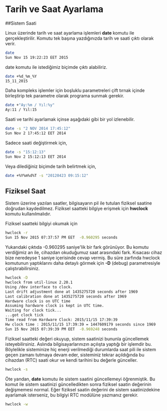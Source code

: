# Tarih ve Saat Ayarlama

##Sistem Saati

Linux üzerinde tarih ve saat ayarlama işlemleri **date** komutu ile gerçekleştirilir. Komutu tek başına yazdığınızda tarih ve saati çıktı olarak verir.

```bash
date
Sun Nov 15 19:22:23 EET 2015
```

date komutu ile istediğimiz biçimde çıktı alabiliriz.

```bash
date +%d_%m_%Y
15_11_2015
```

Daha kompleks işlemler için boşluklu parametreleri çift tırnak içinde birleştirip tek parametre olarak programa sunmak gerekir.

```bash
date +"Ay:%m / Yıl:%y"
Ay:11 / Yıl:15
```

Saati ve tarihi ayarlamak içinse aşağıdaki gibi bir yol izlenebilir.

```bash
date -s "2 NOV 2014 17:45:12"
Sun Nov 2 17:45:12 EET 2014
```

Sadece saati değiştirmek için,

```bash
date -s "15:12:13"
Sun Nov 2 15:12:13 EET 2014
```

Veya dilediğiniz biçimde tarih belirtmek için,


```bash
date +%Y%m%d%T -s "20120423 09:15:12"
```
## Fiziksel Saat

Sistem üzerine yazılan saatler, bilgisayarın pil ile tutulan fiziksel saatine doğrudan kaydedilmez. Fiziksel saatteki bilgiye erişmek için **hwclock** komutu kullanılmalıdır.

Fiziksel saatteki bilgiyi okumak için

```bash
hwclock -r
Sun 15 Nov 2015 07:37:57 PM EET  -0.960295 seconds
```

Yukarıdaki çıktıda -0.960295 saniye'lik bir fark görünüyor. Bu komutu verdiğimiz an ile, cihazdan okuduğumuz saat arasındaki fark. Kısacası cihaz bize neredeyse 1 saniye içerisinde cevap vermiş. Bu süre zarfında hwclock komutunun yaptıklarını daha detaylı görmek için **-D** (debug) parametresiyle çalıştırabilirsiniz.

```bash
hwclock -D
hwclock from util-linux 2.20.1
Using /dev interface to clock.
Last drift adjustment done at 1435275720 seconds after 1969
Last calibration done at 1435275720 seconds after 1969
Hardware clock is on UTC time
Assuming hardware clock is kept in UTC time.
Waiting for clock tick...
...got clock tick
Time read from Hardware Clock: 2015/11/15 17:39:39
Hw clock time : 2015/11/15 17:39:39 = 1447609179 seconds since 1969
Sun 15 Nov 2015 07:39:39 PM EET  -0.969248 seconds
```

Fiziksel saatteki değeri okuyup, sistem saatinizi bununla güncellemek isteyebilirsiniz. Aslında bilgisayarlarınızın açılışta yaptığı bir işlemdir bu. Böylelikle sisteminize hiç enerji verilmediği durumlarda saat pili ile sistem geçen zamanı tutmaya devam eder, sisteminiz tekrar açıldığında bu cihazdan (RTC) saati okur ve kendi tarihini bu değerle günceller.

```bash
hwclock -s
```

Öte yandan, **date** komutu ile sistem saatini güncellemeyi öğrenmiştik. Bu komut ile sistem saatinizi güncelledikten sonra fiziksel saatin değerinin değişmemesi normal. Eğer fiziksel saatin değerini de sistem saatinizdekine ayarlamak isterseniz, bu bilgiyi RTC modülüne yazmanız gerekir.

```bash
hwclock -w
```